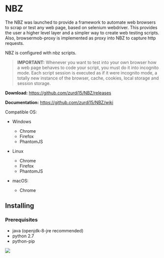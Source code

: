 <h1>NBZ</h1>

The NBZ was launched to provide a framework to automate web browsers to scrap or test any web page, based on selenium webdriver. This provides the user a higher level layer and a simpler way to create web testing scripts. Also, browsermob-proxy is implemented as proxy into NBZ to capture http requests.

NBZ is configured with nbz scripts.

> <b>IMPORTANT:</b> Whenever you want to test into your own browser how a web page behaves to code your script, you must do it into incognito mode. Each script session is executed as if it were incognito mode, a totally new instance of the browser, cache, cookies, local storage and session storage.

<b>Download:</b> https://github.com/zurdi15/NBZ/releases

<b>Documentation:</b> https://github.com/zurdi15/NBZ/wiki

Compatible OS:

  - Windows
    - Chrome
    - Firefox
    - PhantomJS
    
  - Linux
    - Chrome
    - Firefox
    - PhantomJS
    
  - macOS:
    - Chrome
  
<h2>Installing</h2>

 <h3>Prerequisites</h3>

  - java (openjdk-8-jre recommended)
  - python 2.7
  - python-pip
  
![](https://media.giphy.com/media/26n79jmM0LlJwtpi8/giphy.gif)
